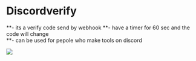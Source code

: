 # Discordverify
 **- its a verify code send by webhook 
 **-  have a timer for 60 sec and the code will change  
 **- can be used for pepole who make tools on discord 
 
 
 
![](https://raw.githubusercontent.com/ALM7SHSH/Discordverify/main/20210916-131855.gif)
